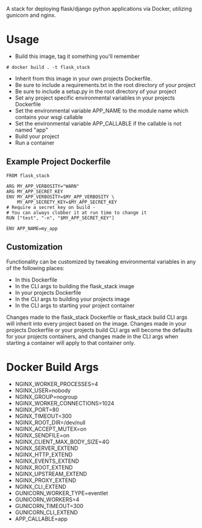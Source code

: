 A stack for deploying flask/django python applications via Docker, utilizing gunicorn and nginx.

# Usage

- Build this image, tag it something you'll remember
```
# docker build . -t flask_stack
```
- Inherit from this image in your own projects Dockerfile.
- Be sure to include a requirements.txt in the root directory of your project
- Be sure to include a setup.py in the root directory of your project
- Set any project specific environmental variables in your projects Dockerfile
- Set the environmental variable APP_NAME to the module name which contains your wsgi callable
- Set the environmental variable APP_CALLABLE if the callable is not named "app"
- Build your project
- Run a container

## Example Project Dockerfile

```
FROM flask_stack

ARG MY_APP_VERBOSITY="WARN"
ARG MY_APP_SECRET_KEY
ENV MY_APP_VERBOSITY=$MY_APP_VERBOSITY \
    MY_APP_SECRETY_KEY=$MY_APP_SECRET_KEY
# Require a secret key on build -
# You can always clobber it at run time to change it
RUN ["test", "-n", "$MY_APP_SECRET_KEY"]

ENV APP_NAME=my_app
```

## Customization

Functionality can be customized by tweaking environmental variables in any of the following places:

- In this Dockerfile
- In the CLI args to building the flask_stack image
- In your projects Dockerfile
- In the CLI args to building your projects image
- In the CLI args to starting your project container

Changes made to the flask_stack Dockerfile or flask_stack build CLI args will inherit into every project based on the image. Changes made in your projects Dockerfile or your projects build CLI args will become the defaults for your projects containers, and changes made in the CLI args when starting a container will apply to that container only.

# Docker Build Args

- NGINX_WORKER_PROCESSES=4
- NGINX_USER=nobody
- NGINX_GROUP=nogroup
- NGINX_WORKER_CONNECTIONS=1024
- NGINX_PORT=80
- NGINX_TIMEOUT=300
- NGINX_ROOT_DIR=/dev/null
- NGINX_ACCEPT_MUTEX=on
- NGINX_SENDFILE=on
- NGINX_CLIENT_MAX_BODY_SIZE=4G
- NGINX_SERVER_EXTEND
- NGINX_HTTP_EXTEND
- NGINX_EVENTS_EXTEND
- NGINX_ROOT_EXTEND
- NGINX_UPSTREAM_EXTEND
- NGINX_PROXY_EXTEND
- NGINX_CLI_EXTEND
- GUNICORN_WORKER_TYPE=eventlet
- GUNICORN_WORKERS=4
- GUNICORN_TIMEOUT=300
- GUNICORN_CLI_EXTEND
- APP_CALLABLE=app

